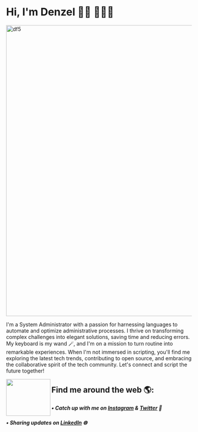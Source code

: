 

# Hi, I'm Denzel 👋🏾 👨🏾‍💻

<img width="791" alt="df5" src="https://github.com/denzelmarkeise/denzelmarkeise/assets/137828085/32501ab0-a537-4aef-83e6-b4d62d25b74e">

I'm a System Administrator with a passion for harnessing languages to automate and optimize administrative processes. I thrive on transforming complex challenges into elegant solutions, saving time and reducing errors. My keyboard is my wand 🪄, and I'm on a mission to turn routine into remarkable experiences. When I'm not immersed in scripting, you'll find me exploring the latest tech trends, contributing to open source, and embracing the collaborative spirit of the tech community. Let's connect and script the future together!



<img align="left" width="120" height="100" src="https://user-images.githubusercontent.com/137828085/282320016-eee316b5-b526-44a9-9407-dbd911473e46.gif">

## Find me around the web 🌎:

  ##### • Catch up with me on [Instagram](https://www.instagram.com/in/denzelmsrk/) & [Twitter](https://www.twitter.com/in/denzelmarkeise/) 📲
  ##### • Sharing updates on [LinkedIn](https://www.linkedin.com/in/denzelf/) 🌐

